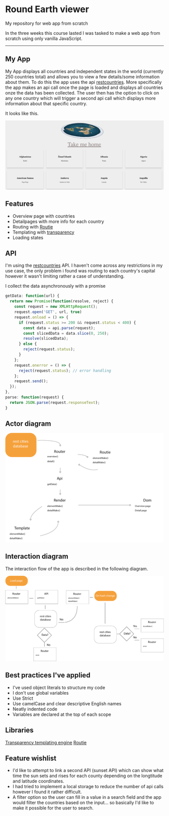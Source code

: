 # Round Earth viewer
My repository for web app from scratch

In the three weeks this course lasted I was tasked to make a web app from scratch using only vanilla JavaScript.

___

## My App
My App displays all countries and independent states in the world (currently 250 countries total) and allows you to view a few details/some information about them. To do this the app uses the api [restcountries](https://restcountries.eu/).
More specifically the app makes an api call once the page is loaded and displays all countries onze the data has been collected. The user then has the option to click on any one country which will trigger a second api call which displays more information about that specific country. 
  
  It looks like this.
  
  ![screen cap img](public/img/screen_2.png)  
  
 
 
## Features
  * Overview page with countries
  * Detailpages with more info for each country
  * Routing with [Routie](http://projects.jga.me/routie/)
  * Templating with [transparency](https://github.com/leonidas/transparency)
  * Loading states
 
 
## API 

  I'm using the [restcountries](https://restcountries.eu/) API.
  I haven't come across any restrictions in my use case, the only problem i found was routing to each country's capital however it wasn't limiting rather a case of understanding.
  
  I collect the data asynchronously with a promise
  ```javascript
  getData: function(url) {
    return new Promise(function(resolve, reject) {
      const request = new XMLHttpRequest();
      request.open('GET', url, true)
      request.onload = () => {
        if (request.status >= 200 && request.status < 400) {
          const data = api.parse(request);
          const slicedData = data.slice(0, 250);
          resolve(slicedData);
        } else {
          reject(request.status);
        }
      };
      request.onerror = () => {
        reject(request.status); // error handling
      };
      request.send();
    });
  },
  parse: function(request) {
    return JSON.parse(request.responseText);
  }
  ```

## Actor diagram

  ![actor diagram img](public/img/actoren_diagram_v1.png)


## Interaction diagram

  The interaction flow of the app is described in the following diagram.


![interactin img](public/img/interaction_diagram_v1.png)

  

## Best practices I've applied
   * I've used object literals to structure my code
   * I don't use global variables
   * Use Strict
   * Use camelCase and clear descriptive English names
   * Neatly indented code
   * Variables are declared at the top of each scope
   
## Libraries
   [Transparency templating engine](https://github.com/leonidas/transparency)
   [Routie](http://projects.jga.me/routie/)

## Feature wishlist 
  * I'd like to attempt to link a second API (sunset API) which can show what time the sun sets and rises for each county depending on the longtitude and latitude coordinates.
  * I had tried to implement a local storage to reduce the number of api calls however I found it rather difficult.
  * A filter option so the user can fill in a value in a search field and the app would filter the countries based on the input... so basically I'd like to make it possible for the user to search.
